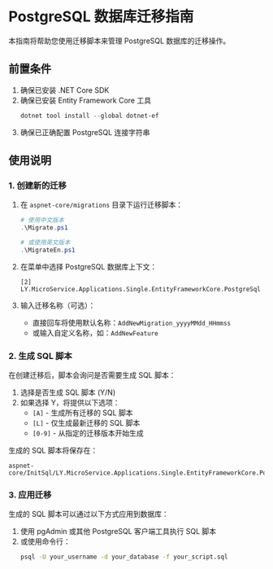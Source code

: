 # PostgreSQL 数据库迁移指南

本指南将帮助您使用迁移脚本来管理 PostgreSQL 数据库的迁移操作。

## 前置条件

1. 确保已安装 .NET Core SDK
2. 确保已安装 Entity Framework Core 工具
   ```powershell
   dotnet tool install --global dotnet-ef
   ```
3. 确保已正确配置 PostgreSQL 连接字符串

## 使用说明

### 1. 创建新的迁移

1. 在 `aspnet-core/migrations` 目录下运行迁移脚本：
   ```powershell
   # 使用中文版本
   .\Migrate.ps1
   
   # 或使用英文版本
   .\MigrateEn.ps1
   ```

2. 在菜单中选择 PostgreSQL 数据库上下文：
   ```
   [2] LY.MicroService.Applications.Single.EntityFrameworkCore.PostgreSql
   ```

3. 输入迁移名称（可选）：
   - 直接回车将使用默认名称：`AddNewMigration_yyyyMMdd_HHmmss`
   - 或输入自定义名称，如：`AddNewFeature`

### 2. 生成 SQL 脚本

在创建迁移后，脚本会询问是否需要生成 SQL 脚本：

1. 选择是否生成 SQL 脚本 (Y/N)
2. 如果选择 Y，将提供以下选项：
   - `[A]` - 生成所有迁移的 SQL 脚本
   - `[L]` - 仅生成最新迁移的 SQL 脚本
   - `[0-9]` - 从指定的迁移版本开始生成

生成的 SQL 脚本将保存在：
```
aspnet-core/InitSql/LY.MicroService.Applications.Single.EntityFrameworkCore.PostgreSql/
```

### 3. 应用迁移

生成的 SQL 脚本可以通过以下方式应用到数据库：

1. 使用 pgAdmin 或其他 PostgreSQL 客户端工具执行 SQL 脚本
2. 或使用命令行：
   ```bash
   psql -U your_username -d your_database -f your_script.sql
   ```
